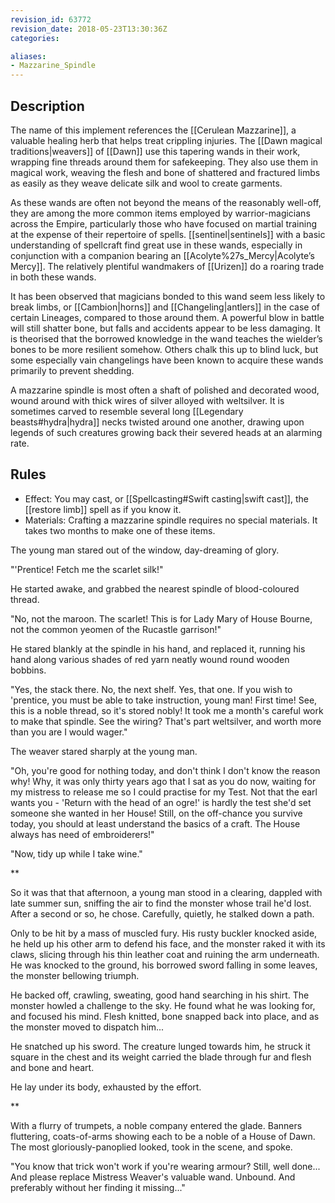 ```yaml
---
revision_id: 63772
revision_date: 2018-05-23T13:30:36Z
categories:

aliases:
- Mazzarine_Spindle
---
```


## Description
The name of this implement references the [[Cerulean Mazzarine]], a valuable healing herb that helps treat crippling injuries. The [[Dawn magical traditions|weavers]] of [[Dawn]] use this tapering wands in their work, wrapping fine threads around them for safekeeping. They also use them in magical work, weaving the flesh and bone of shattered and fractured limbs as easily as they weave delicate silk and wool to create garments.

As these wands are often not beyond the means of the reasonably well-off, they are among the more common items employed by warrior-magicians across the Empire, particularly those who have focused on martial training at the expense of their repertoire of spells. [[sentinel|sentinels]] with a basic understanding of spellcraft find great use in these wands, especially in conjunction with a companion bearing an [[Acolyte%27s_Mercy|Acolyte’s Mercy]]. The relatively plentiful wandmakers of [[Urizen]] do a roaring trade in both these wands.

It has been observed that magicians bonded to this wand seem less likely to break limbs, or [[Cambion|horns]] and [[Changeling|antlers]] in the case of certain Lineages, compared to those around them. A powerful blow in battle will still shatter bone, but falls and accidents appear to be less damaging. It is theorised that the borrowed knowledge in the wand teaches the wielder’s bones to be more resilient somehow. Others chalk this up to blind luck, but some especially vain changelings have been known to acquire these wands primarily to prevent shedding.

A mazzarine spindle is most often a shaft of polished and decorated wood, wound around with thick wires of silver alloyed with weltsilver. It is sometimes carved to resemble several long [[Legendary beasts#hydra|hydra]] necks twisted around one another, drawing upon legends of such creatures growing back their severed heads at an alarming rate.

## Rules

* Effect: You may cast, or [[Spellcasting#Swift casting|swift cast]], the [[restore limb]] spell as if you know it.
* Materials: Crafting a mazzarine spindle requires no special materials. It takes two months to make one of these items.

The young man stared out of the window, day-dreaming of glory.

"'Prentice! Fetch me the scarlet silk!"

He started awake, and grabbed the nearest spindle of blood-coloured thread.

"No, not the maroon. The scarlet! This is for Lady Mary of House Bourne, not the common yeomen of the Rucastle garrison!"

He stared blankly at the spindle in his hand, and replaced it, running his hand along various shades of red yarn neatly wound round wooden bobbins.

"Yes, the stack there. No, the next shelf. Yes, that one. If you wish to 'prentice, you must be able to take instruction, young man! First time! See, this is a noble thread, so it's stored nobly! It took me a month's careful work to make that spindle. See the wiring? That's part weltsilver, and worth more than you are I would wager." 

The weaver stared sharply at the young man.

"Oh, you're good for nothing today, and don't think I don't know the reason why! Why, it was only thirty years ago that I sat as you do now, waiting for my mistress to release me so I could practise for my Test. Not that the earl wants you - 'Return with the head of an ogre!' is hardly the test she'd set someone she wanted in her House! Still, on the off-chance you survive today, you should at least understand the basics of a craft. The House always has need of embroiderers!"

"Now, tidy up while I take wine." 

**

So it was that that afternoon, a young man stood in a clearing, dappled with late summer sun, sniffing the air to find the monster whose trail he'd lost. After a second or so, he chose. Carefully, quietly, he stalked down a path.

Only to be hit by a mass of muscled fury. His rusty buckler knocked aside, he held up his other arm to defend his face, and the monster raked it with its claws, slicing through his thin leather coat and ruining the arm underneath. He was knocked to the ground, his borrowed sword falling in some leaves, the monster bellowing triumph.

He backed off, crawling, sweating, good hand searching in his shirt. The monster howled a challenge to the sky. He found what he was looking for, and focused his mind. Flesh knitted, bone snapped back into place, and as the monster moved to dispatch him... 

He snatched up his sword. The creature lunged towards him, he struck it square in the chest and its weight carried the blade through fur and flesh and bone and heart.

He lay under its body, exhausted by the effort.

**

With a flurry of trumpets, a noble company entered the glade. Banners fluttering, coats-of-arms showing each to be a noble of a House of Dawn. The most gloriously-panoplied looked, took in the scene, and spoke.

"You know that trick won't work if you're wearing armour? Still, well done... And please replace Mistress Weaver's valuable wand. Unbound. And preferably without her finding it missing..." 

